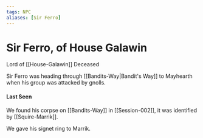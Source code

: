 ```yaml
---
tags: NPC
aliases: [Sir Ferro]
---
```

# Sir Ferro, of House Galawin
Lord of [[House-Galawin]]
Deceased

Sir Ferro was heading through [[Bandits-Way|Bandit's Way]] to Mayhearth when his group was attacked by gnolls.

#### Last Seen
We found his corpse on [[Bandits-Way]] in [[Session-002]], it was identified by [[Squire-Marrik]].

We gave his signet ring to Marrik.

